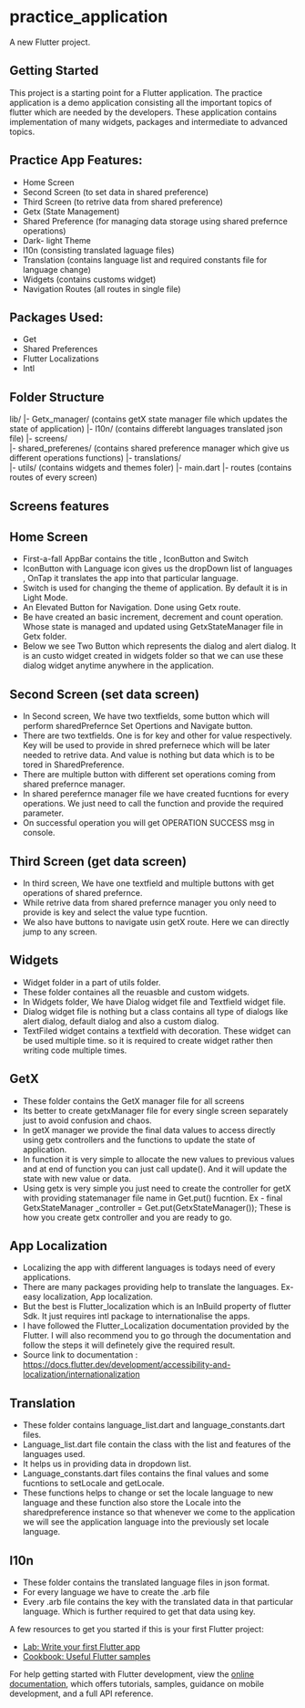 # practice_application

A new Flutter project.

## Getting Started

This project is a starting point for a Flutter application.
The practice application is a demo application consisting all the important topics of flutter which are needed by the developers. These application contains implementation of many widgets, packages and intermediate to advanced topics.

## Practice App Features:

* Home Screen
* Second Screen (to set data in shared preference)
* Third Screen (to retrive data from shared preference) 
* Getx (State Management)
* Shared Preference (for managing data storage using shared prefernce operations)
* Dark- light Theme
* l10n (consisting translated laguage files)
* Translation (contains language list and required constants file for language change)
* Widgets (contains customs widget)
* Navigation Routes (all routes in single file)

## Packages Used:

* Get 
* Shared Preferences
* Flutter Localizations
* Intl

## Folder Structure

lib/
|- Getx_manager/    (contains getX state manager file which updates the state of application)
|- l10n/            (contains differebt languages translated json file)
|- screens/         
|- shared_preferenes/  (contains shared preference manager which give us different operations functions)
|- translations/       
|- utils/           (contains widgets and themes foler)
|- main.dart
|- routes           (contains routes of every screen)

## Screens features

## Home Screen

* First-a-fall AppBar contains the title , IconButton and Switch
* IconButton with Language icon gives us the dropDown list of languages , OnTap it translates the app into that     particular language.
* Switch is used for changing the theme of application. By default it is in Light Mode.
* An Elevated Button for Navigation. Done using Getx route.
* Be have created an basic increment, decrement and count operation. Whose state is managed and updated using GetxStateManager file in Getx folder.
* Below we see Two Button which represents the dialog and alert dialog. It is an custo widget created in widgets folder so that we can use these dialog widget anytime anywhere in the application.

## Second Screen (set data screen)

* In Second screen, We have two textfields, some button which will perform sharedPrefernce Set Opertions and Navigate button.
* There are two textfields. One is for key and other for value respectively. Key will be used to provide in shred prefernece which will be later needed to retrive data. And value is nothing but data which is to be tored in SharedPreference.
* There are multiple button with different set operations coming from shared prefernce manager.
* In shared perefernce manager file we have created fucntions for every operations. We just need to call the function and provide the required parameter.
* On successful operation you will get OPERATION SUCCESS msg in console.

## Third Screen (get data screen)

* In third screen, We have one textfield and multiple buttons with get operations of shared prefernce.
* While retrive data from shared prefernce manager you only need to provide is key and select the value type fucntion.
* We also have buttons to navigate usin getX route. Here we can directly jump to any screen.

## Widgets

* Widget folder in a part of utils folder.
* These folder containes all the reuasble and custom widgets.
* In Widgets folder, We have Dialog widget file and Textfield widget file.
* Dialog widget file is nothing but a class contains all type of dialogs like alert dialog, default dialog and also a custom dialog.
* TextFiled widget contains a textfield with decoration. These widget can be used multiple time. so it is required to create widget rather then writing code multiple times.

## GetX 

* These folder contains the GetX manager file for all screens
* Its better to create getxManager file for every single screen separately just to avoid confusion and chaos.
* In getX manager we provide the final data values to access directly using getx controllers and the functions to update the state of application.
* In function it is very simple to allocate the new values to previous values and at end of function you can just call update(). And it will update the state with new value or data.
* Using getx is very simple you just need to create the controller for getX with providing statemanager file name in Get.put() fucntion.
Ex - final GetxStateManager _controller = Get.put(GetxStateManager());
These is how you create getx controller and you are ready to go.

## App Localization

* Localizing the app with different languages is todays need of every applications.
* There are many packages providing help to translate the languages. Ex- easy localization, App localization.
* But the best is Flutter_localization which is an InBuild property of flutter Sdk. It just requires intl package to internationalise the apps.
* I have followed the Flutter_Localization documentation provided by the Flutter. I will also recommend you to go through the documentation and follow the steps it will definetely give the required result.
* Source link to documentation : https://docs.flutter.dev/development/accessibility-and-localization/internationalization 

## Translation

* These folder contains language_list.dart and language_constants.dart files.
* Language_list.dart file contain the class with the list and features of the languages used.
* It helps us in providing data in dropdown list.
* Language_constants.dart files contains the final values and some fucntions to setLocale and getLocale.
* These functions helps to change or set the locale language to new language and these function also store the Locale into the sharedpreference instance so that whenever we come to the application we will see the application language into the previously set locale language.

## l10n

* These folder contains the translated language files in json format.
* For every language we have to create the .arb file
* Every .arb file contains the key with the translated data in that particular language. Which is further required to get that data using key.

A few resources to get you started if this is your first Flutter project:

- [Lab: Write your first Flutter app](https://docs.flutter.dev/get-started/codelab)
- [Cookbook: Useful Flutter samples](https://docs.flutter.dev/cookbook)

For help getting started with Flutter development, view the
[online documentation](https://docs.flutter.dev/), which offers tutorials,
samples, guidance on mobile development, and a full API reference.
